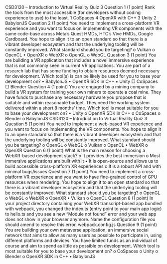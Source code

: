 CSD3120 – Introduction to Virtual Reality Quiz 3
Question 1 (1 point)
Rank the tools from the most accessible (for developers without coding experience to use) to the least.
1 CoSpaces
4 OpenXR with C++
3 Unity
2 BabylonJS
Question 2 (1 point)
You need to implement a cross-platform VR experience and you want to focus on implementing VR components 
with the same code-base across Meta’s Quest HMDs, HTC’s Vive HMDs, Google Cardboard. You hope to align it to an 
open standard so that there is a vibrant developer ecosystem and that the underlying tooling will be constantly 
improved. What standard should you be targeting?
o Vulkan
o OpenCL
• OpenXR
o WebXR
o OpenGL
o WebGL
Question 3 (1 point)
You are building a VR application that includes a novel immersive experience that is not commonly seen in current 
VR applications. You are part of a research lab that has some funding to obtain resources deemed necessary for 
development. Which tool(s) is can be likely be used for you to base your development on?
▪ BabylonJS
▪ OpenXR SDK in C++
▪ Unity
□ CoSpaces
□ Blender
Question 4 (1 point)
You are engaged by a mining company to build a VR system for training your own miners to operate a coal mine. 
They have funds to purchase any necessary hardware you propose that is suitable and within reasonable budget. 
They need the working system delivered within a short 8 months’ time. Which tool is most suitable for you to base 
your development on?
• Unity
o OpenXR SDK in C++
o CoSpaces
o Blender
o BabylonJS
CSD3120 – Introduction to Virtual Reality Quiz 3
Question 5 (1 point)
You need to implement a web-based VR experience and you want to focus on implementing the VR components. 
You hope to align it to an open standard so that there is a vibrant developer ecosystem and that the underlying 
tooling will be constantly improved. What standard should you be targeting?
o OpenGL
o WebGL
o Vulkan
o OpenCL
• WebXR
o OpenXR
Question 6 (1 point)
What is the main reason for choosing a WebXR-based development stack?
o It provides the best immersion
o Most immersive applications are built with it
• It is open-source and allows us to build accessible cross-platform XR experiences
o It is a robust API and with minimal bugs/issues
Question 7 (1 point)
You need to implement a cross-platform VR experience and you want to have fine-grained control of GPU resources
when rendering. You hope to align it to an open standard so that there is a vibrant developer ecosystem and that the 
underlying tooling will be constantly improved. What standard should you be targeting?
o OpenGL
o WebGL
o WebXR
o OpenXR
• Vulkan
o OpenCL
Question 8 (1 point)
In your project directory containing your WebXR transcript-based app bundled with webpack, you changed the 
index.ts (entry point to your main app logic) to hello.ts and you see a new “Module not found” error and your web 
app does not show in your browser anymore. Name the configuration file you should amend to resolve this error.
webpack.config.js
Question 9 (1 point)
You are building your own metaverse application, an immersive social network that aims to allow as many users as 
possible to participate in, using different platforms and devices. You have limited funds as an individual of course 
and aim to spend as little as possible on development. Which tool is most suitable for you to base your development 
on?
o CoSpaces
o Unity
o Blender
o OpenXR SDK in C++
• BabylonJS